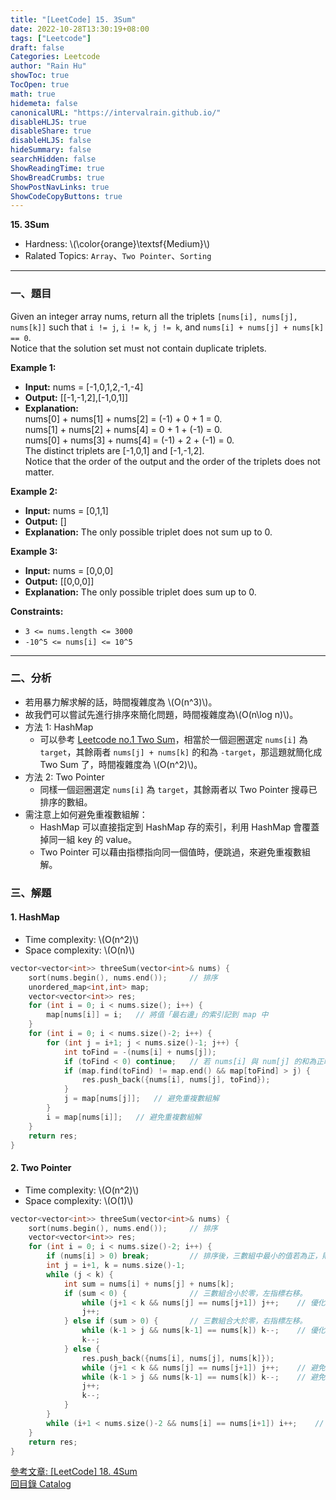 ```yaml
---
title: "[LeetCode] 15. 3Sum"
date: 2022-10-28T13:30:19+08:00
tags: ["Leetcode"]
draft: false
Categories: Leetcode
author: "Rain Hu"
showToc: true
TocOpen: true
math: true
hidemeta: false
canonicalURL: "https://intervalrain.github.io/"
disableHLJS: true
disableShare: true
disableHLJS: false
hideSummary: false
searchHidden: false
ShowReadingTime: true
ShowBreadCrumbs: true
ShowPostNavLinks: true
ShowCodeCopyButtons: true
---
```

**15. 3Sum**
+ Hardness: \\(\color{orange}\textsf{Medium}\\)
+ Ralated Topics: `Array`、`Two Pointer`、`Sorting`
---
### 一、題目
Given an integer array nums, return all the triplets `[nums[i], nums[j], nums[k]]` such that `i != j`, `i != k`, `j != k`, and `nums[i] + nums[j] + nums[k] == 0`.  
Notice that the solution set must not contain duplicate triplets.

**Example 1:**  
+ **Input:** nums = [-1,0,1,2,-1,-4]
+ **Output:** [[-1,-1,2],[-1,0,1]]
+ **Explanation:**   
nums[0] + nums[1] + nums[2] = (-1) + 0 + 1 = 0.  
nums[1] + nums[2] + nums[4] = 0 + 1 + (-1) = 0.  
nums[0] + nums[3] + nums[4] = (-1) + 2 + (-1) = 0.  
The distinct triplets are [-1,0,1] and [-1,-1,2].  
Notice that the order of the output and the order of the triplets does not matter.  

**Example 2:**
+ **Input:** nums = [0,1,1]
+ **Output:** []
+ **Explanation:** The only possible triplet does not sum up to 0.  

**Example 3:**
+ **Input:** nums = [0,0,0]
+ **Output:** [[0,0,0]]
+ **Explanation:** The only possible triplet does sum up to 0.  

**Constraints:**
+ `3 <= nums.length <= 3000`
+ `-10^5 <= nums[i] <= 10^5`
---

### 二、分析
+ 若用暴力解求解的話，時間複雜度為 \\(O(n^3)\\)。
+ 故我們可以嘗試先進行排序來簡化問題，時間複雜度為\\(O(n\log n)\\)。
+ 方法 1: HashMap  
    + 可以參考 [Leetcode no.1 Two Sum](/posts/leetcode/1)，相當於一個迴圈選定 `nums[i]` 為 `target`，其餘兩者 `nums[j] + nums[k]` 的和為 `-target`，那這題就簡化成 Two Sum 了，時間複雜度為 \\(O(n^2)\\)。  
+ 方法 2: Two Pointer  
    + 同樣一個迴圈選定 `nums[i]` 為 `target`，其餘兩者以 Two Pointer 搜尋已排序的數組。
+ 需注意上如何避免重複數組解：
    + HashMap 可以直接指定到 HashMap 存的索引，利用 HashMap 會覆蓋掉同一組 key 的 value。
    + Two Pointer 可以藉由指標指向同一個值時，便跳過，來避免重複數組解。


### 三、解題
#### 1. HashMap
+ Time complexity: \\(O(n^2)\\)
+ Space complexity: \\(O(n)\\)
```C++
vector<vector<int>> threeSum(vector<int>& nums) {
    sort(nums.begin(), nums.end());     // 排序
    unordered_map<int,int> map;
    vector<vector<int>> res;
    for (int i = 0; i < nums.size(); i++) {
        map[nums[i]] = i;   // 將值「最右邊」的索引記到 map 中
    }
    for (int i = 0; i < nums.size()-2; i++) {
        for (int j = i+1; j < nums.size()-1; j++) {
            int toFind = -(nums[i] + nums[j]);
            if (toFind < 0) continue;   // 若 nums[i] 與 num[j] 的和為正時，無解。
            if (map.find(toFind) != map.end() && map[toFind] > j) {     // 注意 map 中找到的值的索引，必須比第二個值的索引大
                res.push_back({nums[i], nums[j], toFind});
            }
            j = map[nums[j]];   // 避免重複數組解
        }
        i = map[nums[i]];   // 避免重複數組解
    }
    return res;
}
```
#### 2. Two Pointer
+ Time complexity: \\(O(n^2)\\)
+ Space complexity: \\(O(1)\\)
```C++
vector<vector<int>> threeSum(vector<int>& nums) {
    sort(nums.begin(), nums.end());     // 排序
    vector<vector<int>> res;
    for (int i = 0; i < nums.size()-2; i++) {
        if (nums[i] > 0) break;         // 排序後，三數組中最小的值若為正，則無解
        int j = i+1, k = nums.size()-1;
        while (j < k) {
            int sum = nums[i] + nums[j] + nums[k];
            if (sum < 0) {              // 三數組合小於零，左指標右移。
                while (j+1 < k && nums[j] == nums[j+1]) j++;    // 優化，同樣的值不需重複檢查
                j++;
            } else if (sum > 0) {       // 三數組合大於零，右指標左移。
                while (k-1 > j && nums[k-1] == nums[k]) k--;    // 優化，同樣的值不需重複檢查
                k--;
            } else {
                res.push_back({nums[i], nums[j], nums[k]});
                while (j+1 < k && nums[j] == nums[j+1]) j++;    // 避免重複數組解
                while (k-1 > j && nums[k-1] == nums[k]) k--;    // 避免重複數組解
                j++;
                k--;
            }
        }
        while (i+1 < nums.size()-2 && nums[i] == nums[i+1]) i++;    // 避免重複數組解
    }
    return res;
}
```
[參考文章: [LeetCode] 18. 4Sum](/posts/leetcode/18)  
[回目錄 Catalog](/posts/leetcode)